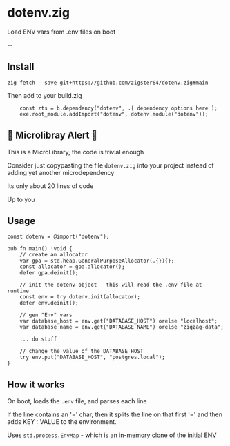 # dotenv.zig
Load ENV vars from .env files on boot 

-- 


## Install

```
zig fetch --save git+https://github.com/zigster64/dotenv.zig#main
```

Then add to your build.zig

```zig
    const zts = b.dependency("dotenv", .{ dependency options here );
    exe.root_module.addImport("dotenv", dotenv.module("dotenv"));
```

## 🤮 Microlibray Alert 🤮

This is a MicroLibrary, the code is trivial enough

Consider just copypasting the file `dotenv.zig` into your project instead of adding yet another microdependency

Its only about 20 lines of code

Up to you

## Usage

```zig
const dotenv = @import("dotenv");

pub fn main() !void {
    // create an allocator
    var gpa = std.heap.GeneralPurposeAllocator(.{}){};
    const allocator = gpa.allocator();
    defer gpa.deinit();

    // init the dotenv object - this will read the .env file at runtime
    const env = try dotenv.init(allocator);
    defer env.deinit();

    // gen "Env" vars
    var database_host = env.get("DATABASE_HOST") orelse "localhost";
    var database_name = env.get("DATABASE_NAME") orelse "zigzag-data";

    ... do stuff

    // change the value of the DATABASE_HOST
    try env.put("DATABASE_HOST", "postgres.local");
}
```

## How it works

On boot, loads the `.env` file, and parses each line


If the line contains an '=' char, then it splits the line on that first '=' and then 
adds KEY : VALUE to the environment.

Uses `std.process.EnvMap` - which is an in-memory clone of the initial ENV


